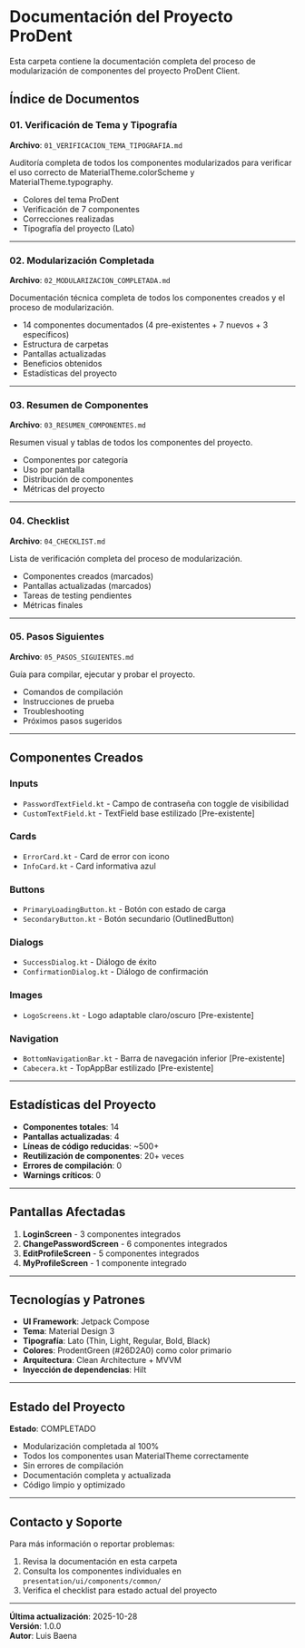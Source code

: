 # Documentación del Proyecto ProDent

Esta carpeta contiene la documentación completa del proceso de modularización de componentes del proyecto ProDent Client.

## Índice de Documentos

### 01. Verificación de Tema y Tipografía
**Archivo**: `01_VERIFICACION_TEMA_TIPOGRAFIA.md`

Auditoría completa de todos los componentes modularizados para verificar el uso correcto de MaterialTheme.colorScheme y MaterialTheme.typography.

- Colores del tema ProDent
- Verificación de 7 componentes
- Correcciones realizadas
- Tipografía del proyecto (Lato)

---

### 02. Modularización Completada
**Archivo**: `02_MODULARIZACION_COMPLETADA.md`

Documentación técnica completa de todos los componentes creados y el proceso de modularización.

- 14 componentes documentados (4 pre-existentes + 7 nuevos + 3 específicos)
- Estructura de carpetas
- Pantallas actualizadas
- Beneficios obtenidos
- Estadísticas del proyecto

---

### 03. Resumen de Componentes
**Archivo**: `03_RESUMEN_COMPONENTES.md`

Resumen visual y tablas de todos los componentes del proyecto.

- Componentes por categoría
- Uso por pantalla
- Distribución de componentes
- Métricas del proyecto

---

### 04. Checklist
**Archivo**: `04_CHECKLIST.md`

Lista de verificación completa del proceso de modularización.

- Componentes creados (marcados)
- Pantallas actualizadas (marcados)
- Tareas de testing pendientes
- Métricas finales

---

### 05. Pasos Siguientes
**Archivo**: `05_PASOS_SIGUIENTES.md`

Guía para compilar, ejecutar y probar el proyecto.

- Comandos de compilación
- Instrucciones de prueba
- Troubleshooting
- Próximos pasos sugeridos

---

## Componentes Creados

### Inputs
- `PasswordTextField.kt` - Campo de contraseña con toggle de visibilidad
- `CustomTextField.kt` - TextField base estilizado [Pre-existente]

### Cards
- `ErrorCard.kt` - Card de error con icono
- `InfoCard.kt` - Card informativa azul

### Buttons
- `PrimaryLoadingButton.kt` - Botón con estado de carga
- `SecondaryButton.kt` - Botón secundario (OutlinedButton)

### Dialogs
- `SuccessDialog.kt` - Diálogo de éxito
- `ConfirmationDialog.kt` - Diálogo de confirmación

### Images
- `LogoScreens.kt` - Logo adaptable claro/oscuro [Pre-existente]

### Navigation
- `BottomNavigationBar.kt` - Barra de navegación inferior [Pre-existente]
- `Cabecera.kt` - TopAppBar estilizado [Pre-existente]

---

## Estadísticas del Proyecto

- **Componentes totales**: 14
- **Pantallas actualizadas**: 4
- **Líneas de código reducidas**: ~500+
- **Reutilización de componentes**: 20+ veces
- **Errores de compilación**: 0
- **Warnings críticos**: 0

---

## Pantallas Afectadas

1. **LoginScreen** - 3 componentes integrados
2. **ChangePasswordScreen** - 6 componentes integrados
3. **EditProfileScreen** - 5 componentes integrados
4. **MyProfileScreen** - 1 componente integrado

---

## Tecnologías y Patrones

- **UI Framework**: Jetpack Compose
- **Tema**: Material Design 3
- **Tipografía**: Lato (Thin, Light, Regular, Bold, Black)
- **Colores**: ProdentGreen (#26D2A0) como color primario
- **Arquitectura**: Clean Architecture + MVVM
- **Inyección de dependencias**: Hilt

---

## Estado del Proyecto

**Estado**: COMPLETADO

- Modularización completada al 100%
- Todos los componentes usan MaterialTheme correctamente
- Sin errores de compilación
- Documentación completa y actualizada
- Código limpio y optimizado

---

## Contacto y Soporte

Para más información o reportar problemas:
1. Revisa la documentación en esta carpeta
2. Consulta los componentes individuales en `presentation/ui/components/common/`
3. Verifica el checklist para estado actual del proyecto

---

**Última actualización**: 2025-10-28  
**Versión**: 1.0.0  
**Autor**: Luis Baena

